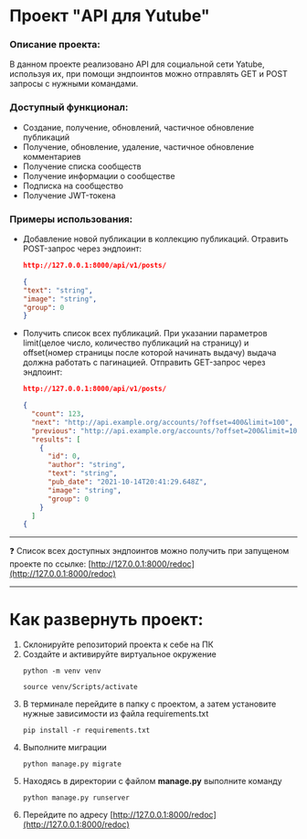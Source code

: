 # Проект "API для Yutube"

### Описание проекта:

В данном проекте реализовано API для социальной сети Yatube, используя их, при помощи эндпоинтов можно отправлять GET и POST запросы с нужными командами.

### Доступный функционал:

- Создание, получение, обновлений, частичное обновление публикаций
- Получение, обновление, удаление, частичное обновление комментариев
- Получение списка сообществ
- Получение информации о сообществе
- Подписка на сообщество
- Получение JWT-токена

### Примеры использования:

- Добавление новой публикации в коллекцию публикаций. Отравить POST-запрос через эндпоинт:
  ```JSON
  http://127.0.0.1:8000/api/v1/posts/
  ```
  ```JSON
  {
  "text": "string",
  "image": "string",
  "group": 0
  }
  ```
- Получить список всех публикаций. При указании параметров limit(целое число, количество публикаций на страницу) и offset(номер страницы после которой начинать выдачу) выдача должна работать с пагинацией. Отправить GET-запрос через эндпоинт:
  ```JSON
  http://127.0.0.1:8000/api/v1/posts/
  ```
  ```JSON
  {
    "count": 123,
    "next": "http://api.example.org/accounts/?offset=400&limit=100",
    "previous": "http://api.example.org/accounts/?offset=200&limit=100",
    "results": [
      {
        "id": 0,
        "author": "string",
        "text": "string",
        "pub_date": "2021-10-14T20:41:29.648Z",
        "image": "string",
        "group": 0
      }
    ]
  {
  ```

_______________________________________________________________________________________________________________________________________________
❓ Список всех доступных эндпоинтов можно получить при запущеном проекте по ссылке: [http://127.0.0.1:8000/redoc](http://127.0.0.1:8000/redoc)
_______________________________________________________________________________________________________________________________________________


# Как развернуть проект:

1. Склонируйте репозиторий проекта к себе на ПК
2. Cоздайте и активируйте виртуальное окружение
   ```
   python -m venv venv
   ```
   ```
   source venv/Scripts/activate
   ```
4. В терминале перейдите в папку с проектом, а затем установите нужные зависимости из файла requirements.txt
   ```
   pip install -r requirements.txt
   ```
6. Выполните миграции
   ```
   python manage.py migrate
   ```
8. Находясь в директории с файлом __manage.py__ выполните команду
   ```
   python manage.py runserver
   ```
10. Перейдите по адресу [http://127.0.0.1:8000/redoc](http://127.0.0.1:8000/redoc)
